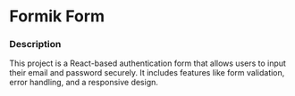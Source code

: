 # Formik Form
### Description
This project is a React-based authentication form that allows users to input their email and password securely. It includes features like form validation, error handling, and a responsive design.
